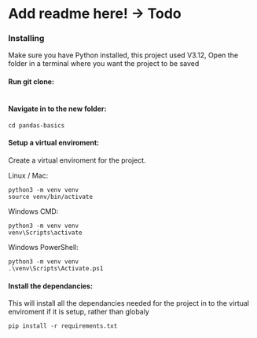 # Add readme here! -> Todo

### Installing

Make sure you have Python installed, this project used V3.12,
Open the folder in a terminal where you want the project to be saved

#### Run git clone:

```

```

#### Navigate in to the new folder:

```
cd pandas-basics
```

#### Setup a virtual enviroment:

Create a virtual enviroment for the project.

Linux / Mac:

```
python3 -m venv venv
source venv/bin/activate
```

Windows CMD:

```
python3 -m venv venv
venv\Scripts\activate
```

Windows PowerShell:

```
python3 -m venv venv
.\venv\Scripts\Activate.ps1
```

#### Install the dependancies:

This will install all the dependancies needed for the project in to the virtual enviroment if it is setup, rather than globaly

```
pip install -r requirements.txt
```
